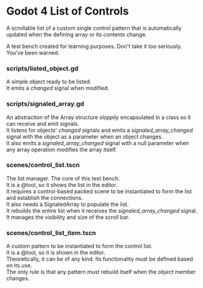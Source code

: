 # Godot 4 List of Controls  
A scrollable list of a custom single control pattern that is automatically updated when the defining array or its contents change.

A test bench created for learning purposes. Don't take it too seriously. You've been warned.

### scripts/listed_object.gd  
A simple object ready to be listed.  
It emits a *changed* signal when modified.

### scripts/signaled_array.gd  
An abstraction of the Array structure *sloppily* encapsulated in a class so it can receive and emit signals.  
It listens for objects' *changed* signals and emits a *signaled_array_changed* signal with the object as a parameter when an object changes.  
It also emits a *signaled_array_changed* signal with a null parameter when any array operation modifies the array itself.

### scenes/control_list.tscn  
The list manager. The core of this test bench.  
It is a @tool, so it shows the list in the editor.  
It requires a control-based packed scene to be instantiated to form the list and establish the connections.  
It also needs a SignaledArray to populate the list.  
It rebuilds the entire list when it receives the *signaled_array_changed* signal.  
It manages the visibility and size of the scroll bar.

### scenes/control_list_item.tscn  
A custom pattern to be instantiated to form the control list.  
It is a @tool, so it is shown in the editor.  
Theoretically, it can be of any kind. Its functionality must be defined based on its use.  
The only rule is that any pattern must rebuild itself when the *object* member changes.
